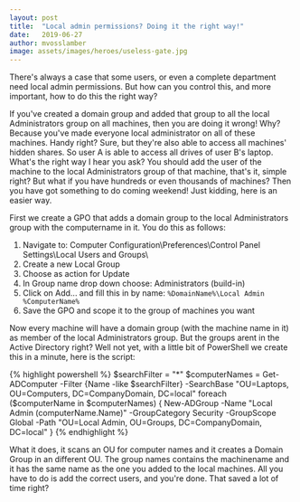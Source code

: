 ```yaml
---
layout: post
title:  "Local admin permissions? Doing it the right way!"
date:   2019-06-27
author: mvosslamber
image: assets/images/heroes/useless-gate.jpg
---
```

There's always a case that some users, or even a complete department need local admin permissions. But how can you control this, and more important, how to do this the right way?

If you've created a domain group and added that group to all the local Administrators group on all machines, then you are doing it wrong! Why? Because you've made everyone local administrator on all of these machines. Handy right? Sure, but they're also able to access all machines' hidden shares. So user A is able to access all drives of user B's laptop. What's the right way I hear you ask? You should add the user of the machine to the local Administrators group of that machine, that's it, simple right? But what if you have hundreds or even thousands of machines? Then you have got something to do coming weekend! Just kidding, here is an easier way.

First we create a GPO that adds a domain group to the local Administrators group with the computername in it. You do this as follows:

1. Navigate to: Computer Configuration\Preferences\Control Panel Settings\Local Users and Groups\
2. Create a new Local Group
3. Choose as action for Update
4. In Group name drop down choose: Administrators (build-in)
5. Click on Add... and fill this in by name: ```%DomainName%\Local Admin %ComputerName%```
6. Save the GPO and scope it to the group of machines you want

Now every machine will have a domain group (with the machine name in it) as member of the local Administrators group. But the groups arent in the Active Directory right? Well not yet, with a little bit of PowerShell we create this in a minute, here is the script:

{% highlight powershell %}
$searchFilter = "*"
$computerNames = Get-ADComputer -Filter {Name -like $searchFilter} -SearchBase "OU=Laptops, OU=Computers, DC=CompanyDomain, DC=local"
foreach ($computerName in $computerNames) {
    New-ADGroup -Name "Local Admin $($computerName.Name)" -GroupCategory Security -GroupScope Global -Path "OU=Local Admin, OU=Groups, DC=CompanyDomain, DC=local"
    }
{% endhighlight %}

What it does, it scans an OU for computer names and it creates a Domain Group in an different OU. The group names contains the machinename and it has the same name as the one you added to the local machines. All you have to do is add the correct users, and you're done. That saved a lot of time right?